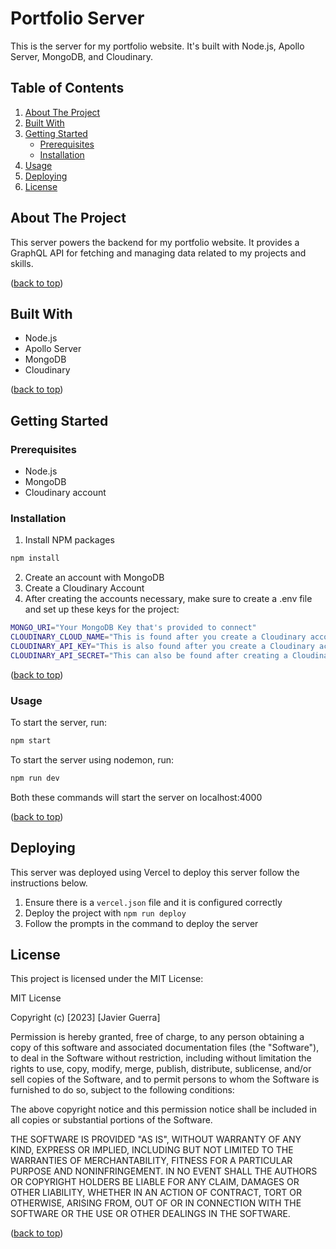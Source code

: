 # Portfolio Server
<a name="top"></a>

This is the server for my portfolio website. It's built with Node.js, Apollo Server, MongoDB, and Cloudinary.

## Table of Contents

1. [About The Project](#about-the-project)
2. [Built With](#built-with)
3. [Getting Started](#getting-started)
   - [Prerequisites](#prerequisites)
   - [Installation](#installation)
4. [Usage](#usage)
5. [Deploying](#deploying)
6. [License](#license)

## About The Project

This server powers the backend for my portfolio website. It provides a GraphQL API for fetching and managing data related to my projects and skills.
<p align="left">(<a href="#top">back to top</a>)</p>


## Built With

- Node.js
- Apollo Server
- MongoDB
- Cloudinary
<p align="left">(<a href="#top">back to top</a>)</p>


## Getting Started

### Prerequisites

- Node.js
- MongoDB
- Cloudinary account

### Installation

1. Install NPM packages
  ```sh
  npm install
  ```
2. Create an account with MongoDB
3. Create a Cloudinary Account
4. After creating the accounts necessary, make sure to create a .env file and set up these keys for the project:
```sh
MONGO_URI="Your MongoDB Key that's provided to connect"
CLOUDINARY_CLOUD_NAME="This is found after you create a Cloudinary account"
CLOUDINARY_API_KEY="This is also found after you create a Cloudinary account"
CLOUDINARY_API_SECRET="This can also be found after creating a Cloudinary account"
```
<p align="left">(<a href="#top">back to top</a>)</p>


### Usage

To start the server, run:
  ```sh
  npm start
  ```

To start the server using nodemon, run:
  ```sh
  npm run dev
  ```
Both these commands will start the server on localhost:4000
<p align="left">(<a href="#top">back to top</a>)</p>

## Deploying
This server was deployed using Vercel to deploy this server follow the instructions below.

1. Ensure there is a `vercel.json` file and it is configured correctly
2. Deploy the project with `npm run deploy`
3. Follow the prompts in the command to deploy the server

## License

This project is licensed under the MIT License:

MIT License

Copyright (c) [2023] [Javier Guerra]

Permission is hereby granted, free of charge, to any person obtaining a copy of this software and associated documentation files (the "Software"), to deal in the Software without restriction, including without limitation the rights to use, copy, modify, merge, publish, distribute, sublicense, and/or sell copies of the Software, and to permit persons to whom the Software is furnished to do so, subject to the following conditions:

The above copyright notice and this permission notice shall be included in all copies or substantial portions of the Software.

THE SOFTWARE IS PROVIDED "AS IS", WITHOUT WARRANTY OF ANY KIND, EXPRESS OR IMPLIED, INCLUDING BUT NOT LIMITED TO THE WARRANTIES OF MERCHANTABILITY, FITNESS FOR A PARTICULAR PURPOSE AND NONINFRINGEMENT. IN NO EVENT SHALL THE AUTHORS OR COPYRIGHT HOLDERS BE LIABLE FOR ANY CLAIM, DAMAGES OR OTHER LIABILITY, WHETHER IN AN ACTION OF CONTRACT, TORT OR OTHERWISE, ARISING FROM, OUT OF OR IN CONNECTION WITH THE SOFTWARE OR THE USE OR OTHER DEALINGS IN THE SOFTWARE.
<p align="left">(<a href="#top">back to top</a>)</p>
